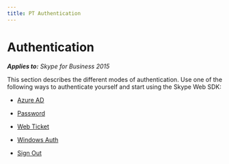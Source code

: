```yaml
---
title: PT Authentication
---
```

# Authentication



 _**Applies to:** Skype for Business 2015_

This section describes the different modes of authentication. Use one of the following ways to authenticate yourself and start using the Skype Web SDK:


- [Azure AD](PTAuthAzureAD.md)
    
- [Password](PTAuthPassword.md)
    
- [Web Ticket](PTAuthWebTicket.md)
    
- [Windows Auth](PTAuthWindowsAuth.md)
    
- [Sign Out](PTAuthSignOut.md)
